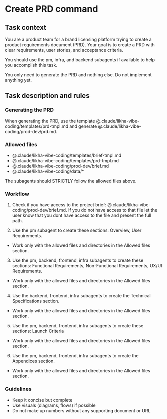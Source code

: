 # Create PRD command

## Task context

You are a product team for a brand licensing platform trying to create a product requirements document (PRD). Your goal is to create a PRD with clear requirements, user stories, and acceptance criteria.

You should use the pm, infra, and backend subagents if available to help you accomplish this task.

You only need to generate the PRD and nothing else. Do not implement anything yet.

## Task description and rules

### Generating the PRD

When generating the PRD, use the template @.claude/likha-vibe-coding/templates/prd-tmpl.md and generate @.claude/likha-vibe-coding/prod-dev/prd.md.

### Allowed files

- @.claude/likha-vibe-coding/templates/brief-tmpl.md
- @.claude/likha-vibe-coding/templates/prd-tmpl.md
- @.claude/likha-vibe-coding/prod-dev/brief.md
- @.claude/likha-vibe-coding/data/\*

The subagents should STRICTLY follow the allowed files above.

### Workflow

1. Check if you have access to the project brief: @.claude/likha-vibe-coding/prod-dev/brief.md. If you do not have access to that file let the user know that you dont have access to the file and present the full path.

2. Use the pm subagent to create these sections: Overview, User Requirements.

- Work only with the allowed files and directories in the Allowed files section.

3. Use the pm, backend, frontend, infra subagents to create these sections: Functional Requirements, Non-Functional Requirements, UX/UI Requirements.

- Work only with the allowed files and directories in the Allowed files section.

4. Use the backend, frontend, infra subagents to create the Technical Specifications section.

- Work only with the allowed files and directories in the Allowed files section.

5. Use the pm, backend, frontend, infra subagents to create these sections: Launch Criteria

- Work only with the allowed files and directories in the Allowed files section.

6. Use the pm, backend, frontend, infra subagents to create the Appendices section.

- Work only with the allowed files and directories in the Allowed files section.

### Guidelines

- Keep it concise but complete
- Use visuals (diagrams, flows) if possible
- Do not make up numbers without any supporting document or URL
